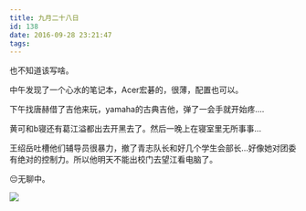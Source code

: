 ```yaml
---
title: 九月二十八日
id: 138
date: 2016-09-28 23:21:47
tags:
---
```


也不知道该写啥。

中午发现了一个心水的笔记本，Acer宏碁的，很薄，配置也可以。

下午找唐赫借了吉他来玩，yamaha的古典吉他，弹了一会手就开始疼....

黄可和b寝还有葛江溢都出去开黑去了。然后一晚上在寝室里无所事事...

王绍岳吐槽他们辅导员很暴力，撤了青志队长和好几个学生会部长...好像她对团委有绝对的控制力。所以他明天不能出校门去望江看电脑了。

&#x1f614;无聊中。

![](http://eremite-1252628011.cossh.myqcloud.com/wp-content/uploads/2016/12/17467238720161208150321061_640.jpg)